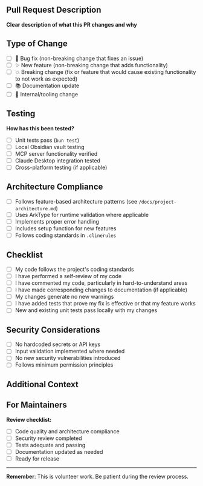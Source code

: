 <!-- 
🚨 READ FIRST: https://github.com/jacksteamdev/obsidian-mcp-tools/blob/main/CONTRIBUTING.md

This is a FREE project maintained by volunteers. Be respectful and patient.
Rude, demanding, or entitled behavior results in immediate bans.

Join Discord for discussions: https://discord.gg/q59pTrN9AA
-->

## Pull Request Description
**Clear description of what this PR changes and why**

## Type of Change
- [ ] 🐛 Bug fix (non-breaking change that fixes an issue)
- [ ] ✨ New feature (non-breaking change that adds functionality)  
- [ ] 💥 Breaking change (fix or feature that would cause existing functionality to not work as expected)
- [ ] 📚 Documentation update
- [ ] 🔧 Internal/tooling change

## Testing
**How has this been tested?**
- [ ] Unit tests pass (`bun test`)
- [ ] Local Obsidian vault testing
- [ ] MCP server functionality verified
- [ ] Claude Desktop integration tested
- [ ] Cross-platform testing (if applicable)

## Architecture Compliance
- [ ] Follows feature-based architecture patterns (see `/docs/project-architecture.md`)
- [ ] Uses ArkType for runtime validation where applicable
- [ ] Implements proper error handling
- [ ] Includes setup function for new features
- [ ] Follows coding standards in `.clinerules`

## Checklist
- [ ] My code follows the project's coding standards
- [ ] I have performed a self-review of my code
- [ ] I have commented my code, particularly in hard-to-understand areas
- [ ] I have made corresponding changes to documentation (if applicable)
- [ ] My changes generate no new warnings
- [ ] I have added tests that prove my fix is effective or that my feature works
- [ ] New and existing unit tests pass locally with my changes

## Security Considerations
- [ ] No hardcoded secrets or API keys
- [ ] Input validation implemented where needed
- [ ] No new security vulnerabilities introduced
- [ ] Follows minimum permission principles

## Additional Context
<!-- 
- Screenshots (if UI changes)
- Performance considerations
- Backward compatibility notes
- Related issues or PRs
-->

## For Maintainers
**Review checklist:**
- [ ] Code quality and architecture compliance
- [ ] Security review completed
- [ ] Tests adequate and passing
- [ ] Documentation updated as needed
- [ ] Ready for release

---
**Remember**: This is volunteer work. Be patient during the review process.
